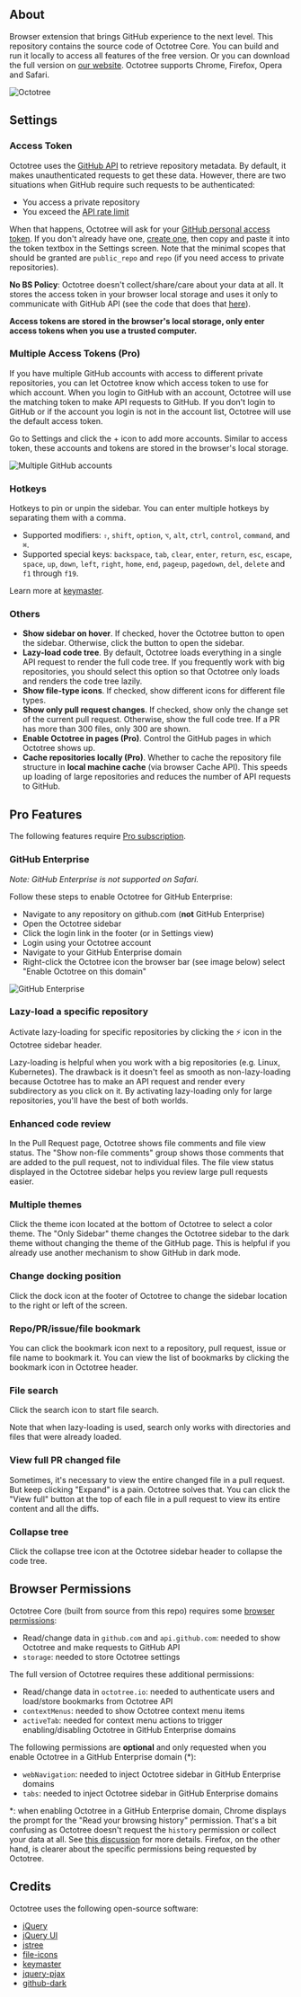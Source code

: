 ## About

Browser extension that brings GitHub experience to the next level. This repository contains the source code of Octotree Core. You can build and run it locally to access all features of the free version. Or you can download the full version on [our website](https://www.octotree.io). Octotree supports Chrome, Firefox, Opera and Safari.

![Octotree](docs/demo.gif)

## Settings

### Access Token

Octotree uses the [GitHub API](https://developer.github.com/v3/) to retrieve repository metadata. By default, it makes unauthenticated requests to get these data. However, there are two situations when GitHub require such requests to be authenticated:

- You access a private repository
- You exceed the [API rate limit](https://developer.github.com/v3/#rate-limiting)

When that happens, Octotree will ask for your [GitHub personal access token](https://help.github.com/articles/creating-an-access-token-for-command-line-use). If you don't already have one, [create one](https://github.com/settings/tokens/new?scopes=repo&description=Octotree%20browser%20extension), then copy and paste it into the token textbox in the Settings screen. Note that the minimal scopes that should be granted are `public_repo` and `repo` (if you need access to private repositories).

**No BS Policy**: Octotree doesn't collect/share/care about your data at all. It stores the access token in your browser local storage and uses it only to communicate with GitHub API (see the code that does that [here](https://github.com/ovity/octotree/blob/559291ed9017f0c3429bc49419d001d9ea0ac510/src/adapters/github.js#L296-L313)).

**Access tokens are stored in the browser's local storage, only enter access tokens when you use a trusted computer.**

### Multiple Access Tokens (Pro)

If you have multiple GitHub accounts with access to different private repositories, you can let Octotree know which access token to use for which account.
When you login to GitHub with an account, Octotree will use the matching token to make API requests to GitHub. If you don't login to GitHub or if the account you login is not in the account list, Octotree will use the default access token.

Go to Settings and click the + icon to add more accounts. Similar to access token, these accounts and tokens are stored in the browser's local storage.

![Multiple GitHub accounts](docs/pro-ma.jpg)

### Hotkeys

Hotkeys to pin or unpin the sidebar. You can enter multiple hotkeys by separating them with a comma.

- Supported modifiers: `⇧`, `shift`, `option`, `⌥`, `alt`, `ctrl`, `control`, `command`, and `⌘`.
- Supported special keys: `backspace`, `tab`, `clear`, `enter`, `return`, `esc`, `escape`, `space`, `up`, `down`, `left`, `right`, `home`, `end`, `pageup`, `pagedown`, `del`, `delete` and `f1` through `f19`.

Learn more at [keymaster](https://github.com/madrobby/keymaster#supported-keys).

### Others

- **Show sidebar on hover**. If checked, hover the Octotree button to open the sidebar. Otherwise, click the button to open the sidebar.
- **Lazy-load code tree**. By default, Octotree loads everything in a single API request to render the full code tree. If you frequently work with big repositories, you should select this option so that Octotree only loads and renders the code tree lazily.
- **Show file-type icons**. If checked, show different icons for different file types.
- **Show only pull request changes**. If checked, show only the change set of the current pull request. Otherwise, show the full code tree. If a PR has more than 300 files, only 300 are shown.
- **Enable Octotree in pages (Pro)**. Control the GitHub pages in which Octotree shows up.
- **Cache repositories locally (Pro)**. Whether to cache the repository file structure in **local machine cache** (via browser Cache API). This speeds up loading of large repositories and reduces the number of API requests to GitHub.

## Pro Features

The following features require [Pro subscription](https://www.octotree.io/pricing).

### GitHub Enterprise

_Note: GitHub Enterprise is not supported on Safari._

Follow these steps to enable Octotree for GitHub Enterprise:

* Navigate to any repository on github.com (**not** GitHub Enterprise)
* Open the Octotree sidebar
* Click the login link in the footer (or in Settings view)
* Login using your Octotree account
* Navigate to your GitHub Enterprise domain
* Right-click the Octotree icon the browser bar (see image below) select "Enable Octotree on this domain"

![GitHub Enterprise](docs/pro-ghe.png)

### Lazy-load a specific repository

Activate lazy-loading for specific repositories by clicking the ⚡️ icon in the Octotree sidebar header.

Lazy-loading is helpful when you work with a big repositories (e.g. Linux, Kubernetes). The drawback is it doesn't feel as smooth as non-lazy-loading because Octotree has to make an API request and render every subdirectory as you click on it. By activating lazy-loading only for large repositories, you'll have the best of both worlds.

### Enhanced code review

In the Pull Request page, Octotree shows file comments and file view status. The "Show non-file comments" group shows those comments that are added to the pull request, not to individual files. The file view status displayed in the Octotree sidebar helps you review large pull requests easier.

### Multiple themes

Click the theme icon located at the bottom of Octotree to select a color theme. The "Only Sidebar" theme changes the Octotree sidebar to the dark theme without changing the theme of the GitHub page. This is helpful if you already use another mechanism to show GitHub in dark mode.

### Change docking position

Click the dock icon at the footer of Octotree to change the sidebar location to the right or left of the screen.

### Repo/PR/issue/file bookmark

You can click the bookmark icon next to a repository, pull request, issue or file name to bookmark it. You can view the list of bookmarks by clicking the bookmark icon in Octotree header.

### File search

Click the search icon to start file search.

Note that when lazy-loading is used, search only works with directories and files that were already loaded.

### View full PR changed file

Sometimes, it's necessary to view the entire changed file in a pull request. But keep clicking "Expand" is a pain. Octotree solves that. You can click the "View full" button at the top of each file in a pull request to view its entire content and all the diffs.

### Collapse tree

Click the collapse tree icon at the Octotree sidebar header to collapse the code tree.

## Browser Permissions

Octotree Core (built from source from this repo) requires some [browser permissions](https://developer.chrome.com/extensions/declare_permissions):

* Read/change data in `github.com` and `api.github.com`: needed to show Octotree and make requests to GitHub API
* `storage`: needed to store Octotree settings

The full version of Octotree requires these additional permissions:

* Read/change data in `octotree.io`: needed to authenticate users and load/store bookmarks from Octotree API
* `contextMenus`: needed to show Octotree context menu items
* `activeTab`: needed for context menu actions to trigger enabling/disabling Octotree in GitHub Enterprise domains

The following permissions are **optional** and only requested when you enable Octotree in a GitHub Enterprise domain (\*):

* `webNavigation`: needed to inject Octotree sidebar in GitHub Enterprise domains
* `tabs`: needed to inject Octotree sidebar in GitHub Enterprise domains

\*: when enabling Octotree in a GitHub Enterprise domain, Chrome displays the prompt for the "Read your browsing history" permission. That's a bit confusing as Octotree doesn't request the `history` permission or collect your data at all. See [this discussion](https://github.com/ovity/octotree/issues/844#issuecomment-557364850) for more details. Firefox, on the other hand, is clearer about the specific permissions being requested by Octotree.

## Credits

Octotree uses the following open-source software:

- [jQuery](https://github.com/jquery/jquery)
- [jQuery UI](https://github.com/jquery/jquery-ui)
- [jstree](https://github.com/vakata/jstree)
- [file-icons](https://github.com/file-icons/atom)
- [keymaster](https://github.com/madrobby/keymaster)
- [jquery-pjax](https://github.com/defunkt/jquery-pjax)
- [github-dark](https://github.com/StylishThemes/GitHub-Dark)
